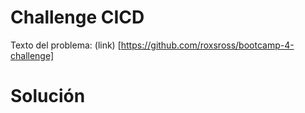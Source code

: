 # Challenge CICD

Texto del problema: (link) [https://github.com/roxsross/bootcamp-4-challenge]

# Solución

